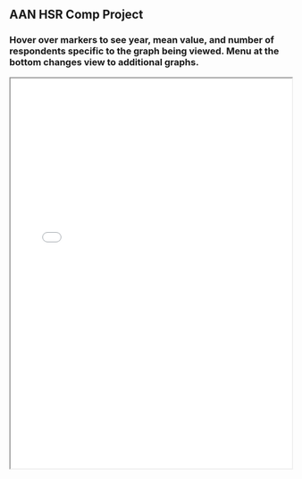 ## AAN HSR Comp Project

### Hover over markers to see year, mean value, and number of respondents specific to the graph being viewed. Menu at the bottom changes view to additional graphs.

<iframe src="interactive_graph-7.html" width="100%" height="700"></iframe>
